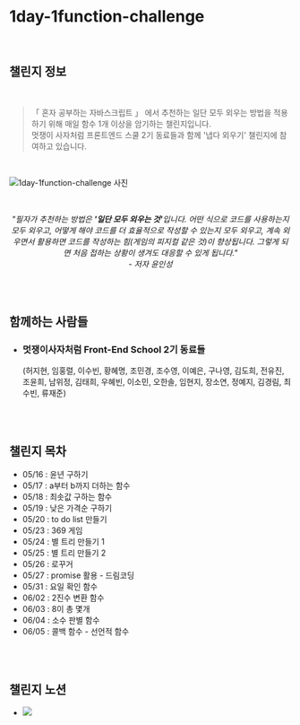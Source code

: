 # <strong> 1day-1function-challenge </strong>

<br>

## <strong>챌린지 정보</strong>
<br>

> 「 혼자 공부하는 자바스크립트 」 에서 추천하는 일단 모두 외우는 방법을 적용하기 위해 매일 함수 1개 이상을 암기하는 챌린지입니다. <br> 멋쟁이 사자처럼 프론트엔드 스쿨 2기 동료들과 함께 '냅다 외우기' 챌린지에 참여하고 있습니다. <br> 

<br>

![1day-1function-challenge 사진](https://user-images.githubusercontent.com/102460056/169823088-81add533-2a34-4d2e-bfd8-fa82d517eabe.jpg)

<br>

*<center>"필자가 추천하는 방법은 <strong>'일단 모두 외우는 것'</strong>입니다. 어떤 식으로 코드를 사용하는지 모두 외우고, 어떻게 해야 코드를 더 효율적으로 작성할 수 있는지 모두 외우고, 계속 외우면서 활용하면 코드를 작성하는 힘(게임의 피지컬 같은 것)이 향상됩니다. 그렇게 되면 처음 접하는 상황이 생겨도 대응할 수 있게 됩니다." <br>- 저자 윤인성</center>*

<br>
<br>

## <strong> 함께하는 사람들 </strong>

- ### 멋쟁이사자처럼 Front-End School 2기 동료들 <br> 
    (허지현, 임홍렬, 이수빈, 황혜명, 조민경, 조수영, 이예은, 구나영, 김도희, 전유진, 조윤희, 남위정, 김태희, 우혜빈, 이소민, 오한솔, 임현지, 장소연, 정예지, 김경림, 최수빈, 류재준)

<br>
<br>

## <strong>챌린지 목차</strong>
- 05/16 : 윤년 구하기<br>
- 05/17 : a부터 b까지 더하는 함수<br>
- 05/18 : 최솟값 구하는 함수<br>
- 05/19 : 낮은 가격순 구하기<br>
- 05/20 : to do list 만들기 <br>
- 05/23 : 369 게임 <br>
- 05/24 : 별 트리 만들기 1 <br>
- 05/25 : 별 트리 만들기 2 <br>
- 05/26 : 로꾸거 <br>
- 05/27 : promise 활용 - 드림코딩 <br>
- 05/31 : 요일 확인 함수 <br>
- 06/02 : 2진수 변환 함수 <br>
- 06/03 : 8이 총 몇개 <br>
- 06/04 : 소수 판별 함수 <br>
- 06/05 : 콜백 함수 - 선언적 함수<br>

<br>
<br>

## <strong>챌린지 노션</strong>

- <a href="https://www.notion.so/f776796efe434a6fbdbbd0d931a602c9" target="_blank"><img src="https://img.shields.io/badge/노션-000000?style=round-square&logo=Notion&logoColor=white"/></a>

<br>
<br>